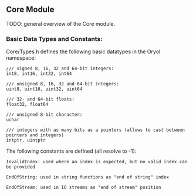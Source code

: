 ## Core Module

TODO: general overview of the Core module.

### Basic Data Types and Constants:

Core/Types.h defines the following basic datatypes in the Oryol namespace:

```
/// signed 8, 16, 32 and 64-bit integers:
int8, int16, int32, int64

/// unsigned 8, 16, 32 and 64-bit integers:
uint8, uint16, uint32, uint64

/// 32- and 64-bit floats:
float32, float64

/// unsigned 8-bit character:
uchar

/// integers with as many bits as a pointers (allows to cast between pointers and integers)
intptr, uintptr
```

The following constants are defined (all resolve to -1):

```
InvalidIndex: used where an index is expected, but no valid index can be provided

EndOfString: used in string functions as "end of string" index

EndOfStream: used in IO streams as "end of stream" position
```




